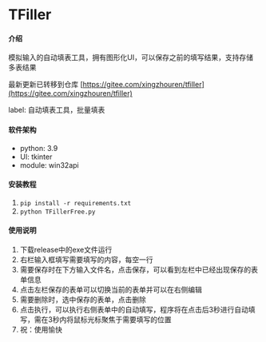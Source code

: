 # TFiller

#### 介绍
模拟输入的自动填表工具，拥有图形化UI，可以保存之前的填写结果，支持存储多表结果

最新更新已转移到仓库 [https://gitee.com/xingzhouren/tfiller](https://gitee.com/xingzhouren/tfiller)

label: 自动填表工具，批量填表

#### 软件架构
* python: 3.9
* UI: tkinter
* module: win32api

#### 安装教程
1.  `pip install -r requirements.txt`
2.  `python TFillerFree.py`

#### 使用说明
1. 下载release中的exe文件运行
2. 右栏输入框填写需要填写的内容，每空一行
3. 需要保存时在下方输入文件名，点击保存，可以看到左栏中已经出现保存的表单信息
4. 点击左栏保存的表单可以切换当前的表单并可以在右侧编辑
5. 需要删除时，选中保存的表单，点击删除
6. 点击执行，可以执行右侧表单中的自动填写，程序将在点击后3秒进行自动填写，需在3秒内将鼠标光标聚焦于需要填写的位置
7. 祝：使用愉快
